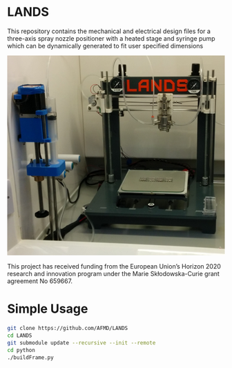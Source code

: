 # LANDS
This repository contains the mechanical and electrical design files for a three-axis spray nozzle positioner with a heated stage and syringe pump which can be dynamically generated to fit user specified dimensions

![LANDS](media/LANDS.jpg?raw=true)

This project has received funding from the European Union’s Horizon 2020 research and innovation program under the Marie Skłodowska-Curie grant agreement No 659667.


# Simple Usage
```bash
git clone https://github.com/AFMD/LANDS
cd LANDS
git submodule update --recursive --init --remote
cd python
./buildFrame.py
```
